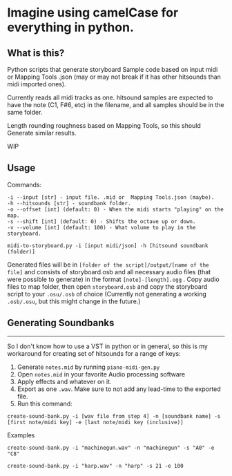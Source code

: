 # Imagine using camelCase for everything in python.

## What is this?

Python scripts that generate storyboard Sample code based on input midi or Mapping Tools .json (may or may not break if it has other hitsounds than midi imported ones). 

Currently reads all midi tracks as one. hitsound samples are expected to have the note (C1, F#6, etc) in the filename, and all samples should be in the same folder.

Length rounding roughness based on Mapping Tools, so this should Generate similar results.

WIP

## Usage

Commands:
```
-i --input [str] - input file. .mid or  Mapping Tools.json (maybe).
-h --hitsounds [str] - soundbank folder.
-o --offset [int] (default: 0) - When the midi starts "playing" on the map.
-s --shift [int] (default: 0) - Shifts the octave up or down.
-v --volume [int] (default: 100) - What volume to play in the storyboard.
```

```
midi-to-storyboard.py -i [input midi/json] -h [hitsound soundbank (folder)] 
```

Generated files will be in `[folder of the script]/output/[name of the file]` and consists of storyboard.osb and all necessary audio files (that were possible to generate) in the format `[note]-[length].ogg` . Copy audio files to map folder, then open `storyboard.osb` and copy the storyboard script to your `.osu/.osb` of choice (Currently not generating a working `.osb/.osu`, but this might change in the future.)

## Generating Soundbanks
---
So I don't know how to use a VST in python or in general, so this is my workaround for creating set of hitsounds for a range of keys:
1. Generate `notes.mid` by running `piano-midi-gen.py`
2. Open `notes.mid` in your favorite Audio processing software
3. Apply effects and whatever on it.
4. Export as one `.wav`. Make sure to not add any lead-time to the exported file.
5. Run this command:
```
create-sound-bank.py -i [wav file from step 4] -n [soundbank name] -s [first note/midi key] -e [last note/midi key (inclusive)]
```
Examples
```
create-sound-bank.py -i "machinegun.wav" -n "machinegun" -s "A0" -e "C8"
```

```
create-sound-bank.py -i "harp.wav" -n "harp" -s 21 -e 100
```

